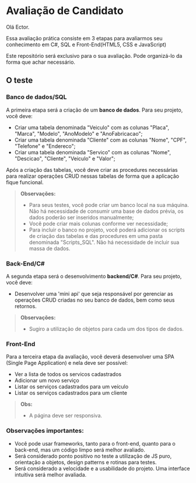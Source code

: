 Avaliação de Candidato
==============================

Olá Ector.

Essa avaliação prática consiste em 3 etapas para avaliarmos seu conhecimento em C#, SQL e Front-End(HTML5, CSS e JavaScript)

Este repositório será exclusivo para o sua avaliação. Pode organizá-lo da forma que achar necessário.

O teste
--------
### Banco de dados/SQL

A primeira etapa será a criação de um **banco de dados**. Para seu projeto, você deve:

- Criar uma tabela denominada "Veiculo" com as colunas "Placa", "Marca", "Modelo", "AnoModelo" e "AnoFabricacao";
- Criar uma tabela denominada "Cliente" com as colunas "Nome", "CPF", "Telefone" e "Endereco";
- Criar uma tabela denominada "Servico" com as colunas "Nome", "Descicao", "Cliente", "Veiculo" e "Valor";

Após a criação das tabelas, você deve criar as procedures necessárias para realizar operações CRUD nessas tabelas de forma que a aplicação fique funcional.
> **Observações:**
> - Para seus testes, você pode criar um banco local na sua máquina. Não há necessidade de consumir uma base de dados prévia, os dados poderão ser inseridos manualmente;
> - Você pode criar mais colunas conforme ver necessidade;
> - Para incluir o banco no projeto, você poderá adicionar os scripts de criação das tabelas e das procedures em uma pasta denominada "Scripts_SQL". Não há necessidade de incluir sua massa de dados.


### Back-End/C#

A segunda etapa será o desenvolvimento **backend/C#**. Para seu projeto, você deve:

- Desenvolver uma 'mini api' que seja responsável por gerenciar as operações CRUD criadas no seu banco de dados, bem como seus retornos.

> **Observações:**
> - Sugiro a utilização de objetos para cada um dos tipos de dados.

### Front-End

Para a terceira etapa da avaliação, você deverá desenvolver uma SPA (Single Page Application) e nela deve ser possível:

- Ver a lista de todos os servicos cadastrados
- Adicionar um novo serviço
- Listar os serviços cadastrados para um veículo
- Listar os serviços cadastrados para um cliente

> **Obs:**
> - A página deve ser responsiva.

### Observações importantes:

- Você pode usar frameworks, tanto para o front-end, quanto para o back-end, mas um código limpo será melhor avaliado.
- Será considerado ponto positivo no teste a utilização de JS puro, orientação a objetos, design patterns e rotinas para testes.
- Será considerado a velocidade e a usabilidade do projeto. Uma interface intuitiva será melhor avaliada.
